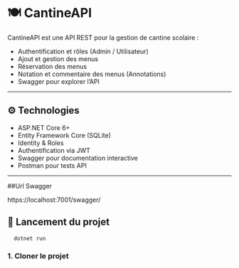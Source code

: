 # 🍽️ CantineAPI

CantineAPI est une API REST pour la gestion de cantine scolaire :

- Authentification et rôles (Admin / Utilisateur)
- Ajout et gestion des menus
- Réservation des menus
- Notation et commentaire des menus (Annotations)
- Swagger pour explorer l’API

---

## ⚙️ Technologies

- ASP.NET Core 6+
- Entity Framework Core (SQLite)
- Identity & Roles
- Authentification via JWT
- Swagger pour documentation interactive
- Postman pour tests API

---
##Url Swagger

https://localhost:7001/swagger/



## 🚀 Lancement du projet
      
      dotnet run

### 1. Cloner le projet

